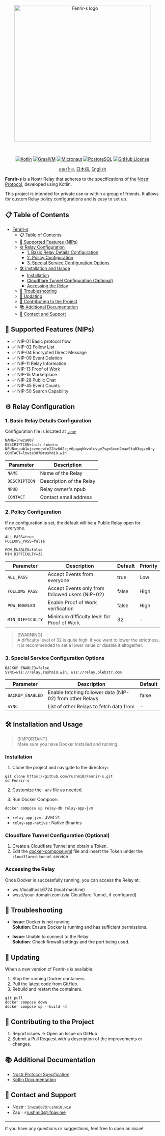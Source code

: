 <div align="center">

  <picture>
    <source media="(prefers-color-scheme: dark)" srcset="https://raw.githubusercontent.com/rushmi0/Fenrir-s/7451f0d4057c206d793368bbb373343a7fc990f8/doc/img/logo-px-white.svg" width="445">
    <img alt="Fenrir-s logo" src="https://raw.githubusercontent.com/rushmi0/Fenrir-s/7451f0d4057c206d793368bbb373343a7fc990f8/doc/img/logo-px-black.svg" width="445">
  </picture>

</div>
<br>
<br>

<div align="center">

[![Kotlin](https://img.shields.io/badge/Kotlin-1.9.23-blue.svg?logo=kotlin)](http://kotlinlang.org)
[![GraalVM](https://img.shields.io/badge/GraalVM-21.0.2-blue.svg?logo=github)](https://github.com/graalvm/graalvm-ce-builds/releases/tag/jdk-21.0.2)
[![Micronaut](https://img.shields.io/badge/Micronaut-4.6.3-blue.svg?logo=github)](https://github.com/micronaut-projects/micronaut-core)
[![PostgreSQL](https://img.shields.io/badge/PostgreSQL-15-blue.svg?logo=postgresql)](https://www.postgresql.org/about/news/postgresql-15-released-2526/)
[![GitHub License](https://img.shields.io/badge/License-MIT-blue.svg?style=flat)](https://github.com/rushmi0/Fenrir-s/blob/main/LICENSE)

[ภาษาไทย](https://github.com/rushmi0/Fenrir-s/blob/main/README.md), [日本語](https://github.com/rushmi0/Fenrir-s/blob/main/doc/README-JP.md), [English](https://github.com/rushmi0/Fenrir-s/blob/main/doc/README-EN.md)
</div>


**Fenrir-s** is a Nostr Relay that adheres to the specifications of
the [Nostr Protocol](https://github.com/nostr-protocol/nostr), developed using Kotlin.

This project is intended for private use or within a group of friends. It allows for custom Relay policy configurations
and is easy to set up.

## 📋 Table of Contents

- [Fenrir-s](#fenrir-s)
    - [📋 Table of Contents](#-table-of-contents)
    - [🚀 Supported Features (NIPs)](#-supported-features-nips)
    - [⚙️ Relay Configuration](#-relay-configuration)
        - [1. Basic Relay Details Configuration](#1-basic-relay-details-configuration)
        - [2. Policy Configuration](#2-policy-configuration)
        - [3. Special Service Configuration Options](#3-special-service-configuration-options)
    - [🛠 Installation and Usage](#-installation-and-usage)
        - [Installation](#installation)
        - [Cloudflare Tunnel Configuration (Optional)](#cloudflare-tunnel-configuration-optional)
        - [Accessing the Relay](#accessing-the-relay)
    - [🔧 Troubleshooting](#-troubleshooting)
    - [🔄 Updating](#-updating)
    - [👥 Contributing to the Project](#-contributing-to-the-project)
    - [📚 Additional Documentation](#-additional-documentation)
    - [💬 Contact and Support](#-contact-and-support)

## 🚀 Supported Features (NIPs)

- ✅ NIP-01 Basic protocol flow
- ✅ NIP-02 Follow List
- ✅ NIP-04 Encrypted Direct Message
- ✅ NIP-09 Event Deletion
- ✅ NIP-11 Relay Information
- ✅ NIP-13 Proof of Work
- ✅ NIP-15 Marketplace
- ✅ NIP-28 Public Chat
- ✅ NIP-45 Event Counts
- ✅ NIP-50 Search Capability

## ⚙️ Relay Configuration

### 1. Basic Relay Details Configuration

Configuration file is located at [`.env`](.env)

```dotenv
NAME=lnwza007
DESCRIPTION=นึกแล้ว มึงต้องอ่าน
NPUB=npub1ujevvncwfe22hv6d2cjv6pqwqhkvwlcvge7vgm3vcn2max9tu03sgze8ry
CONTACT=lnwza007@rushmi0.win
```

| Parameter	     | Description              |
|----------------|--------------------------|
| `NAME`	        | Name of the Relay        |
| `DESCRIPTION`	 | Description of the Relay |
| `NPUB`	        | Relay owner's npub       |
| `CONTACT`	     | Contact email address    |

### 2. Policy Configuration

If no configuration is set, the default will be a Public Relay open for everyone.

```dotenv
ALL_PASS=true
FOLLOWS_PASS=false

POW_ENABLED=false
MIN_DIFFICULTY=32
```


| Parameter         | Description                                      | Default	 | Priority |
|-------------------|--------------------------------------------------|----------|----------|
| `ALL_PASS`	       | Accept Events from everyone	                     | true	    | Low      |
| `FOLLOWS_PASS`	   | Accept Events only from followed users (NIP-02)	 | false	   | High     |
| `POW_ENABLED`	    | Enable Proof of Work verification	               | false	   | High     |
| `MIN_DIFFICULTY`	 | Minimum difficulty level for Proof of Work	      | 32       | 	-       |

> [!WARNING]\
> A difficulty level of 32 is quite high. If you want to lower the strictness, it is recommended to set a lower value or
> disable it altogether.

### 3. Special Service Configuration Options

```dotenv
BACKUP_ENABLED=false
SYNC=wss://relay.rushmi0.win, wss://relay.plebstr.com
```

| Parameter	        | Description                                               | 	Default |
|-------------------|-----------------------------------------------------------|----------|
| `BACKUP_ENABLED`	 | Enable fetching follower data (NIP-02) from other Relays	 | false    |
| `SYNC`	           | List of other Relays to fetch data from	                  | -        |

## 🛠 Installation and Usage

> [!IMPORTANT]\
> Make sure you have Docker installed and running.

### Installation

1. Clone the project and navigate to the directory::

```shell
git clone https://github.com/rushmi0/Fenrir-s.git
cd Fenrir-s
```

2. Customize the `.env` file as needed.

3. Run Docker Compose:

```shell
docker compose up relay-db relay-app-jvm
```

- `relay-app-jvm` : JVM 21
- `relay-app-native` : Native Binaries

### Cloudflare Tunnel Configuration (Optional)

1. Create a Cloudflare Tunnel and obtain a Token.
2. Edit the [docker-compose.yml](docker-compose.yml) file and insert the Token under the `cloudflared-tunnel` service

### Accessing the Relay

Once Docker is successfully running, you can access the Relay at:

- ws://localhost:6724 (local machine)
- wss://your-domain.com (via Cloudflare Tunnel, if configured)

## 🔧 Troubleshooting

- **Issue**: Docker is not running\
  **Solution**: Ensure Docker is running and has sufficient permissions.

- **Issue**: Unable to connect to the Relay\
  **Solution**: Check firewall settings and the port being used.

## 🔄 Updating

When a new version of Fenrir-s is available:

1. Stop the running Docker containers.
2. Pull the latest code from GitHub.
3. Rebuild and restart the containers.

```shell
git pull
docker compose down
docker compose up --build -d
```

## 👥 Contributing to the Project

1. Report issues -> Open an Issue on GitHub.
2. Submit a Pull Request with a description of the improvements or changes.

## 📚 Additional Documentation

- [Nostr Protocol Specification](https://github.com/nostr-protocol/nips)
- [Kotlin Documentation](https://kotlinlang.org/docs/home.html)

## 💬 Contact and Support

- Nostr : `lnwza007@rushmi0.win`
- Zap : ⚡rushmi0@lifpay.me

--- 
If you have any questions or suggestions, feel free to open an issue!
